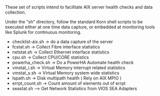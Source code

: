 These set of scripts intend to facilitate AIX server health checks and data collection.

Under the "sh" directory, follow the standard Korn shell scripts to be executed either at one time data capture, or embedded at monitoring tools like Splunk for continuous monitoring.
 - checklist-aix.sh  -> do a data capture of the server
 - fcstat.sh -> Collect Fibre interface statistics
 - netstat.sh  -> Collect Ethernet interface statistics 
 - cpu.sh -> Collect CPU/CORE statistics
 - powerha_check.sh  -> Do a PowerHA Automate health check
 - vmstat_i.sh -> Virtual Memory interrupt related statistics
 - vmstat_s.sh  -> Virtual Memory system wide statistics
 - lspath.sh -> Disk multipath health ( Rely on AIX MPIO )
 - errpt_count.sh -> Count amount of elements out of errpt
 - seastat.sh --> Get Network Statistics from VIOS SEA Adapters



